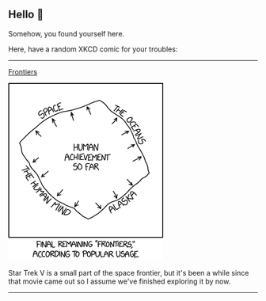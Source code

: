 ## Hello 👀

Somehow, you found yourself here.

Here, have a random XKCD comic for your troubles:

-----------------------------------

[Frontiers](https://xkcd.com/2041)

![Frontiers](./random_comic.png)

Star Trek V is a small part of the space frontier, but it's been a while since that movie came out so I assume we've finished exploring it by now.

-----------------------------------